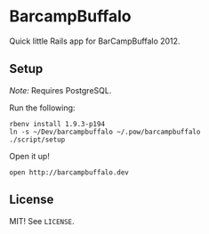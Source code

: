 # BarcampBuffalo

Quick little Rails app for BarCampBuffalo 2012.

## Setup

*Note:* Requires PostgreSQL.

Run the following:

    rbenv install 1.9.3-p194
    ln -s ~/Dev/barcampbuffalo ~/.pow/barcampbuffalo
    ./script/setup

Open it up!

    open http://barcampbuffalo.dev

## License

MIT! See `LICENSE`.
